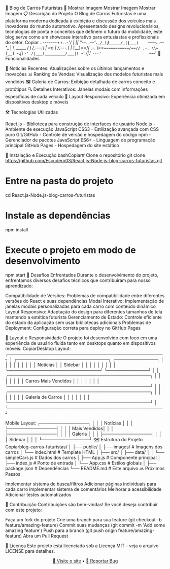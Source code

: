 🚗 Blog de Carros Futuristas 🚙
Mostrar Imagem
Mostrar Imagem
Mostrar Imagem
📋 Descrição do Projeto
O Blog de Carros Futuristas é uma plataforma moderna dedicada à exibição e discussão dos veículos mais inovadores do mundo automotivo. Apresentando designs revolucionários, tecnologias de ponta e conceitos que definem o futuro da mobilidade, este blog serve como um showcase interativo para entusiastas e profissionais do setor.
Copiar                    _..-------++._
                _.-'/ |      _||  \"--._
           __.--'`._/_\j_____/_||___\    `----.
      _.--'_____    |          \     _____    /
    _j    /,---.\   |        =o |   /,---.\   |_
   [__]==// .-. \\==`===========/==// .-. \\=[__]
     `-._|\ `-' /|___\_________/___|\ `-' /|_.'
          `---'                     `---'
🚀 Funcionalidades

📰 Notícias Recentes: Atualizações sobre os últimos lançamentos e inovações
📊 Ranking de Vendas: Visualização dos modelos futuristas mais vendidos
🖼️ Galeria de Carros: Exibição detalhada de carros conceito e protótipos
🔍 Detalhes Interativos: Janelas modais com informações específicas de cada veículo
📱 Layout Responsivo: Experiência otimizada em dispositivos desktop e móveis

🛠️ Tecnologias Utilizadas

React.js - Biblioteca para construção de interfaces de usuário
Node.js - Ambiente de execução JavaScript
CSS3 - Estilização avançada com CSS puro
Git/GitHub - Controle de versão e hospedagem do código
npm - Gerenciador de pacotes
JavaScript ES6+ - Linguagem de programação principal
GitHub Pages - Hospedagem do site estático

🔧 Instalação e Execução
bashCopiar# Clone o repositório
git clone https://github.com/Escudero03/React.js-Node.js-blog-carros-futuristas.git

# Entre na pasta do projeto
cd React.js-Node.js-blog-carros-futuristas

# Instale as dependências
npm install

# Execute o projeto em modo de desenvolvimento
npm start
🚧 Desafios Enfrentados
Durante o desenvolvimento do projeto, enfrentamos diversos desafios técnicos que contribuíram para nosso aprendizado:

Compatibilidade de Versões: Problemas de compatibilidade entre diferentes versões do React e suas dependências
Modal Interativo: Implementação de janelas modais personalizadas para cada carro com conteúdo dinâmico
Layout Responsivo: Adaptação do design para diferentes tamanhos de tela mantendo a estética futurista
Gerenciamento de Estado: Controle eficiente do estado da aplicação sem usar bibliotecas adicionais
Problemas de Deployment: Configuração correta para deploy no GitHub Pages

📱 Layout e Responsividade
O projeto foi desenvolvido com foco em uma experiência de usuário fluida tanto em desktops quanto em dispositivos móveis:
CopiarDesktop Layout:
┌─────────────────────────────────────────────────┐
│ ┌─────────────────────────────┐ ┌─────────────┐ │
│ │                             │ │             │ │
│ │         Notícias            │ │  Sidebar    │ │
│ │                             │ │             │ │
│ └─────────────────────────────┘ └─────────────┘ │
│ ┌─────────────────────────────────────────────┐ │
│ │                                             │ │
│ │           Carros Mais Vendidos              │ │
│ │                                             │ │
│ └─────────────────────────────────────────────┘ │
│ ┌─────────────────────────────────────────────┐ │
│ │                                             │ │
│ │           Galeria de Carros                 │ │
│ │                                             │ │
│ └─────────────────────────────────────────────┘ │
└─────────────────────────────────────────────────┘

Mobile Layout:
┌───────────────┐
│               │
│   Notícias    │
│               │
├───────────────┤
│               │
│  Mais Vendidos│
│               │
├───────────────┤
│               │
│    Galeria    │
│               │
├───────────────┤
│               │
│    Sidebar    │
│               │
└───────────────┘
🗺️ Estrutura do Projeto
Copiarblog-carros-futuristas/
│
├── public/
│   ├── images/            # Imagens dos carros
│   └── index.html         # Template HTML
│
├── src/
│   ├── data/
│   │   └── simpleCars.js  # Dados dos carros
│   ├── App.js             # Componente principal
│   ├── index.js           # Ponto de entrada
│   └── App.css            # Estilos globais
│
├── package.json           # Dependências
└── README.md              # Este arquivo
🔜 Próximos Passos

 Implementar sistema de busca/filtros
 Adicionar páginas individuais para cada carro
 Implementar sistema de comentários
 Melhorar a acessibilidade
 Adicionar testes automatizados

👥 Contribuição
Contribuições são bem-vindas! Se você deseja contribuir com este projeto:

Faça um fork do projeto
Crie uma branch para sua feature (git checkout -b feature/amazing-feature)
Commit suas mudanças (git commit -m 'Add some amazing feature')
Push para a branch (git push origin feature/amazing-feature)
Abra um Pull Request

📄 Licença
Este projeto está licenciado sob a Licença MIT - veja o arquivo LICENSE para detalhes.

<p align="center">
  <a href="https://escudero03.github.io/React.js-Node.js-blog-carros-futuristas/">🚀 Visite o site</a> •
  <a href="https://github.com/Escudero03/React.js-Node.js-blog-carros-futuristas/issues">📝 Reportar Bug</a>
</p>